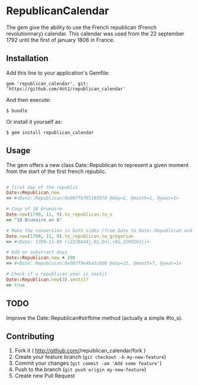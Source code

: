 # RepublicanCalendar

The gem give the ability to use the French republican (French revolutionnary) calendar.
This calendar was used from the 22 september 1792 until the first of january 1806 in France.


## Installation

Add this line to your application's Gemfile:

    gem 'republican_calendar', git: 'https://github.com/4nt1/republican_calendar'

And then execute:

    $ bundle

Or install it yourself as:

    $ gem install republican_calendar

## Usage

The gem offers a new class Date::Republican to represent a given moment from the start of the first french republic.

```ruby

# first day of the republic
Date::Republican.new
=> #<Date::Republican:0x007fb765185870 @day=1, @month=1, @year=1>

# Coup of 18 brumaire
Date.new(1799, 11, 9).to_republican.to_s
=> "18 Brumaire an 8"

# Make the conversion in both sides (from Date to Date::Republican and vice versa)
Date.new(1799, 11, 9).to_republican.to_gregorian
=> #<Date: 1799-11-09 ((2378444j,0s,0n),+0s,2299161j)>

# Add or substract days
Date::Republican.new + 200
=> #<Date::Republican:0x007f9e4ba5c0d0 @day=21, @month=7, @year=1>

# Check if a republican year is sextil
Date::Republican.new(3).sextil?
=> true


```

## TODO

Improve the Date::Republican#strftime method (actually a simple #to_s).

## Contributing

1. Fork it ( http://github.com/<my-github-username>/republican_calendar/fork )
2. Create your feature branch (`git checkout -b my-new-feature`)
3. Commit your changes (`git commit -am 'Add some feature'`)
4. Push to the branch (`git push origin my-new-feature`)
5. Create new Pull Request



